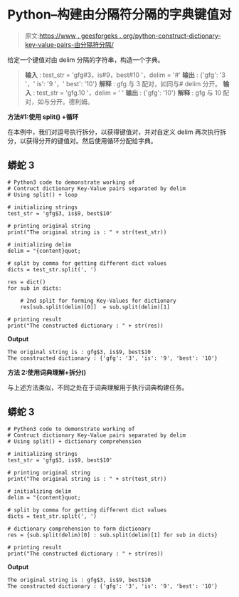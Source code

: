 # Python–构建由分隔符分隔的字典键值对

> 原文:[https://www . geesforgeks . org/python-construct-dictionary-key-value-pairs-由分隔符分隔/](https://www.geeksforgeeks.org/python-construct-dictionary-key-value-pairs-separated-by-delimiter/)

给定一个键值对由 delim 分隔的字符串，构造一个字典。

> **输入** : test_str = 'gfg#3，is#9，best#10 '，delim = '#'
> **输出** : {'gfg': '3 '，' is': '9 '，' best': '10'}
> **解释** : gfg 与 3 配对，如同与# delim 分开。
> **输入** : test_str = 'gfg.10 '，delim = ' '
> **输出** : {'gfg': '10'}
> **解释** : gfg 与 10 配对，如与分开。德利姆。

**方法#1:使用 split() +循环**

在本例中，我们对逗号执行拆分，以获得键值对，并对自定义 delim 再次执行拆分，以获得分开的键值对。然后使用循环分配给字典。

## 蟒蛇 3

```
# Python3 code to demonstrate working of
# Contruct dictionary Key-Value pairs separated by delim
# Using split() + loop

# initializing strings
test_str = 'gfg$3, is$9, best$10'

# printing original string
print("The original string is : " + str(test_str))

# initializing delim
delim = "{content}quot;

# split by comma for getting different dict values
dicts = test_str.split(', ')

res = dict()
for sub in dicts:

    # 2nd split for forming Key-Values for dictionary
    res[sub.split(delim)[0]]  = sub.split(delim)[1]

# printing result
print("The constructed dictionary : " + str(res))
```

**Output**

```
The original string is : gfg$3, is$9, best$10
The constructed dictionary : {'gfg': '3', 'is': '9', 'best': '10'}
```

**方法 2:使用词典理解+拆分()**

与上述方法类似，不同之处在于词典理解用于执行词典构建任务。

## 蟒蛇 3

```
# Python3 code to demonstrate working of
# Contruct dictionary Key-Value pairs separated by delim
# Using split() + dictionary comprehension

# initializing strings
test_str = 'gfg$3, is$9, best$10'

# printing original string
print("The original string is : " + str(test_str))

# initializing delim
delim = "{content}quot;

# split by comma for getting different dict values
dicts = test_str.split(', ')

# dictionary comprehension to form dictionary
res = {sub.split(delim)[0] : sub.split(delim)[1] for sub in dicts}

# printing result
print("The constructed dictionary : " + str(res))
```

**Output**

```
The original string is : gfg$3, is$9, best$10
The constructed dictionary : {'gfg': '3', 'is': '9', 'best': '10'}
```